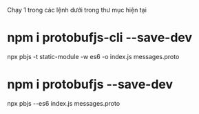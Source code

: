 Chạy 1 trong các lệnh dưới trong thư mục hiện tại

# npm i protobufjs-cli --save-dev

npx pbjs -t static-module -w es6 -o index.js messages.proto

# npm i protobufjs --save-dev

npx pbjs --es6 index.js messages.proto
